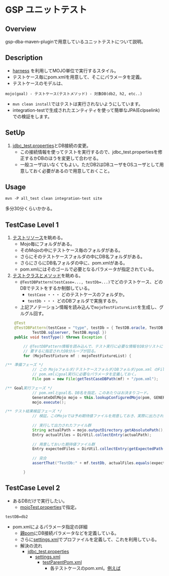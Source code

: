 GSP ユニットテスト
========

## Overview

gsp-dba-maven-pluginで用意しているユニットテストについて説明。

## Description

* [harness](https://maven.apache.org/plugin-testing/maven-plugin-testing-harness/) を利用してMOJO単位で実行するスタイル。
* テストケース毎にpom.xmlを用意して、そこにパラメータを定義。
* テストケースのモデルは、
```
mojo(goal) - テストケース(テストメソッド) - 対象DB(db2, h2, etc..)
```
* `mvn clean install`ではテストは実行されないようにしています。
* integration-testで生成されたエンティティを使って簡単なJPA(Eclpselink)での検証をします。

## SetUp
1. [jdbc_test.properties](src/test/resources/jdbc_test.properties)とDB接続の変更。
    * この接続情報を使ってテストを実行するので、jdbc_test.propertiesを修正するかDBのほうを変更して合わせる。
    * 一般ユーザはいなくてもよい。ただDB2はDBユーザをOSユーザとして用意しておく必要があるので用意しておくこと。

## Usage
```
mvn -P all_test clean integration-test site
```
多分30分くらいかかる。

## TestCase Level 1

1. [テストリソース](src/test/resources/jp/co/tis/gsp/tools/dba/mojo)を眺める。
    * Mojo毎にフォルダがある。
    * そのMojoの中にテストケース毎のフォルダがある。
    * さらにそのテストケースフォルダの中にDB名フォルダがある。
    * さらにさらにDB名フォルダの中に、pom.xmlがある。
    * pom.xmlにはそのゴールで必要となるパラメータが指定されている。
2. [テストクラスとメソッド](https://github.com/coastland/gsp-dba-maven-plugin/blob/feature-10745/src/test/java/jp/co/tis/gsp/tools/dba/mojo/GenerateDdlMojoTest.java#L33)を眺める。
    * `@TestDBPattern(testCase=..., testDb=...)`でどのテストケース、どのDBでテストをするか制御している。<br />
        * `testCase` ・・・ どのテストケースのフォルダか。
        * `testDb`   ・・・ どのDBフォルダで実施するか。
    * 上記アノテーション情報を読み込んで`mojoTestFixtureList`を生成し、グルグル回す。
```java
	@Test
	@TestDBPattern(testCase = "type", testDb = { TestDB.oracle, TestDB.postgresql, TestDB.db2, TestDB.h2,
			TestDB.sqlserver, TestDB.mysql })
	public void testType() throws Exception {

		// @TestDBPattern情報を読み込んで、テスト実行に必要な情報をDB分リストにしたものがmojoTestFixtureList。
		// 要するに指定されたDB分ループが回る。
		for (MojoTestFixture mf : mojoTestFixtureList) {

/** 準備フェーズ */
			// この Mojoフォルダ/テストケースフォルダ/DBフォルダ/pom.xml のFileオブジェクト
			// pom.xmlにgoal実行に必要なパラメータを定義しておく。
			File pom = new File(getTestCaseDBPath(mf) + "/pom.xml");

/** Goal実行フェーズ */
			// pom.xmlとgoal名、DB名を指定。このあたりはお決まりコード。
			GenerateDdlMojo mojo = this.lookupConfiguredMojo(pom, GENERATE_DDL, mf.testDb);
			mojo.execute();

/** テスト結果検証フェーズ */
			// 検証。このMojoでは予め期待値ファイルを用意しておき、実際に出力されたファイルと突合する。
			
			// 実行して出力されたファイル群
			String actualPath = mojo.outputDirectory.getAbsolutePath();
			Entry actualFiles = DirUtil.collectEntry(actualPath);
			
			// 用意しておいた期待値ファイル群
			Entry expectedFiles = DirUtil.collectEntry(getExpectedPath(mf) + FS + "ddl");
			
			// 突合
			assertThat("TestDb:" + mf.testDb, actualFiles.equals(expectedFiles), is(true));

		}

```

## TestCase Level 2

* あるDBだけで実行したい。
    * [mojoTest.properties](src/test/resources/jp/co/tis/gsp/tools/dba/mojo/mojoTest.properties)で指定。
```
testDB=db2
```
* pom.xmlによるパラメータ指定の詳細
    * [親pom](src/test/resources/jp/co/tis/gsp/tools/dba/mojo/testParentPom.xml)にDB接続パラメータなどを定義している。
    * さらに[settings.xml](src/test/resources/settings.xml)でプロファイルを定義して、これを利用している。
    * 解決の流れ
        * [jdbc_test.properties](src/test/resources/jdbc_test.properties)  
            * [settings.xml](src/test/resources/settings.xml)  
                * [testParentPom.xml](src/test/resources/jp/co/tis/gsp/tools/dba/mojo/testParentPom.xml)  
                    * 各テストケースのpom.xml。[例えば](src/test/resources/jp/co/tis/gsp/tools/dba/mojo/ExecuteDdlMojo/type/db2/pom.xml)
    
    

